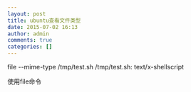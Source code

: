 ```yaml
---
layout: post
title: ubuntu查看文件类型
date: 2015-07-02 16:13
author: admin
comments: true
categories: []
---
```

file --mime-type /tmp/test.sh
/tmp/test.sh: text/x-shellscript

使用file命令
